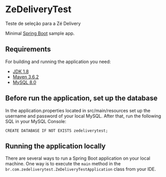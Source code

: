 # ZeDeliveryTest
Teste de seleção para a Zé Delivery 

Minimal [Spring Boot](http://projects.spring.io/spring-boot/) sample app.

## Requirements

For building and running the application you need:

- [JDK 1.8](http://www.oracle.com/technetwork/java/javase/downloads/jdk8-downloads-2133151.html)
- [Maven 3.6.2](https://maven.apache.org)
- [MySQL 8.0](https://dev.mysql.com/doc/)

## Before run the application, set up the database

In the application.properties located in src/main/resources set up the username and password of your local MySQL. After that, run the following SQL in your MySQL Console:

`CREATE DATABASE IF NOT EXISTS zedeliverytest;`

## Running the application locally

There are several ways to run a Spring Boot application on your local machine. One way is to execute the `main` method in the `br.com.zedeliverytest.ZeDeliveryTestApplication` class from your IDE.
